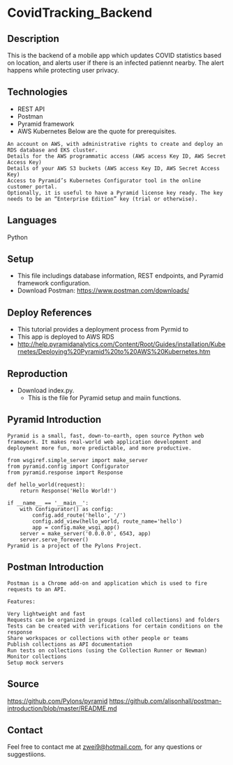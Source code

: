 # CovidTracking_Backend

## Description
This is the backend of a mobile app which updates COVID statistics based on location, and alerts user if there is an infected patiennt nearby. The alert happens while protecting user privacy.

## Technologies
- REST API
- Postman
- Pyramid framework
- AWS Kubernetes
Below are the quote for prerequisites.
```
An account on AWS, with administrative rights to create and deploy an RDS database and EKS cluster.
Details for the AWS programmatic access (AWS access Key ID, AWS Secret Access Key)
Details of your AWS S3 buckets (AWS access Key ID, AWS Secret Access Key)
Access to Pyramid’s Kubernetes Configurator tool in the online customer portal.
Optionally, it is useful to have a Pyramid license key ready. The key needs to be an “Enterprise Edition” key (trial or otherwise).
```

## Languages
Python

## Setup
- This file includings database information, REST endpoints, and Pyramid framework configuration.
- Download Postman: https://www.postman.com/downloads/

## Deploy References
- This tutorial provides a deployment process from Pyrmid to 
- This app is deployed to AWS RDS
- http://help.pyramidanalytics.com/Content/Root/Guides/installation/Kubernetes/Deploying%20Pyramid%20to%20AWS%20Kubernetes.htm


## Reproduction
- Download index.py.
  - This is the file for Pyramid setup and maiin functions.

## Pyramid Introduction
```
Pyramid is a small, fast, down-to-earth, open source Python web framework. It makes real-world web application development and deployment more fun, more predictable, and more productive.

from wsgiref.simple_server import make_server
from pyramid.config import Configurator
from pyramid.response import Response

def hello_world(request):
    return Response('Hello World!')

if __name__ == '__main__':
    with Configurator() as config:
        config.add_route('hello', '/')
        config.add_view(hello_world, route_name='hello')
        app = config.make_wsgi_app()
    server = make_server('0.0.0.0', 6543, app)
    server.serve_forever()
Pyramid is a project of the Pylons Project.
```

## Postman Introduction
```
Postman is a Chrome add-on and application which is used to fire requests to an API.

Features:

Very lightweight and fast
Requests can be organized in groups (called collections) and folders
Tests can be created with verifications for certain conditions on the response
Share workspaces or collections with other people or teams
Publish collections as API documentation
Run tests on collections (using the Collection Runner or Newman)
Monitor collections
Setup mock servers
```

## Source
https://github.com/Pylons/pyramid
https://github.com/alisonhall/postman-introduction/blob/master/README.md


## Contact
Feel free to contact me at zwei9@hotmail.com, for any questions or suggestiions.
